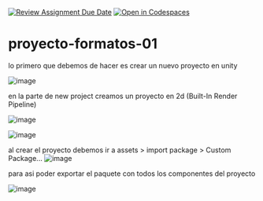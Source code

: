 [![Review Assignment Due Date](https://classroom.github.com/assets/deadline-readme-button-24ddc0f5d75046c5622901739e7c5dd533143b0c8e959d652212380cedb1ea36.svg)](https://classroom.github.com/a/wfZ8MWM2)
[![Open in Codespaces](https://classroom.github.com/assets/launch-codespace-7f7980b617ed060a017424585567c406b6ee15c891e84e1186181d67ecf80aa0.svg)](https://classroom.github.com/open-in-codespaces?assignment_repo_id=14901509)
# proyecto-formatos-01


lo primero que debemos de hacer es crear un nuevo proyecto en unity 

![image](https://github.com/UPT-FAING-EPIS/proyecto-si888-2024-i-u1-final-videojuegos/assets/112985123/b188f96b-16d3-4fbe-a2da-9f480cc7d426)


en la parte de new project creamos un proyecto en 2d (Built-In Render Pipeline)

![image](https://github.com/UPT-FAING-EPIS/proyecto-si888-2024-i-u1-final-videojuegos/assets/112985123/89a70d51-34a0-45e5-9036-ec287c5936fa)

![image](https://github.com/UPT-FAING-EPIS/proyecto-si888-2024-i-u1-final-videojuegos/assets/112985123/e229e484-2e98-482e-a79e-e4230fe67116)

al crear el proyecto debemos ir a assets > import package > Custom Package...
![image](https://github.com/UPT-FAING-EPIS/proyecto-si888-2024-i-u1-final-videojuegos/assets/112985123/890e015a-c5eb-4c62-8faf-94ea6069f19c)

para asi poder exportar el paquete con todos los componentes del proyecto

![image](https://github.com/UPT-FAING-EPIS/proyecto-si888-2024-i-u1-final-videojuegos/assets/112985123/4d1ab24e-10fe-419b-a721-9244faebe582)
